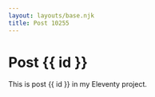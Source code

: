 ```yaml
---
layout: layouts/base.njk
title: Post 10255
---
```


# Post {{ id }}

This is post {{ id }} in my Eleventy project.
